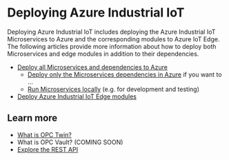 # Deploying Azure Industrial IoT

Deploying Azure Industrial IoT includes deploying the Azure Industrial IoT Microservices to Azure and the corresponding modules to Azure IoT Edge. The following articles provide more information about how to deploy both Microservices and edge modules in addition to their dependencies.

* [Deploy all Microservices and dependencies to Azure](howto-deploy-microservices.md)
  * [Deploy only the Microservices dependencies in Azure](howto-deploy-dependencies.md) if you want to ...
  * [Run Microservices locally](howto-run-microservices-locally.md) (e.g. for development and testing)
* [Deploy Azure Industrial IoT Edge modules](howto-deploy-modules.md)

## Learn more

- [What is OPC Twin?](twin/readme.md)
- What is OPC Vault? (COMING SOON)
- [Explore the REST API](api/readme.md) 

  

